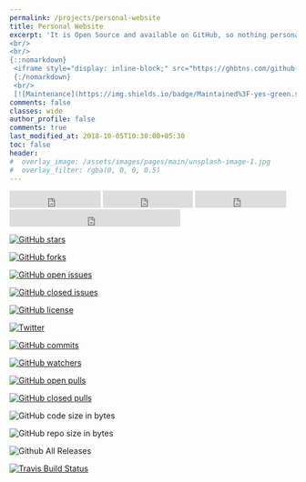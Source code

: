 ```yaml
---
permalink: /projects/personal-website
title: Personal Website
excerpt: 'It is Open Source and available on GitHub, so nothing personal then
<br/>
<br/> 
{::nomarkdown}
 <iframe style="display: inline-block;" src="https://ghbtns.com/github-btn.html?user=Kulbhushan-Chand&repo=Kulbhushan-Chand.github.io&type=star&count=true&size=large" frameborder="0" scrolling="0" width="160px" height="30px"></iframe> <iframe style="display: inline-block;" src="https://ghbtns.com/github-btn.html?user=Kulbhushan-Chand&repo=Kulbhushan-Chand.github.io&type=fork&count=true&size=large" frameborder="0" scrolling="0" width="158px" height="30px"></iframe>
 {:/nomarkdown}
 <br/>
 [![Maintenance](https://img.shields.io/badge/Maintained%3F-yes-green.svg)](https://GitHub.com/Naereen/StrapDown.js/graphs/commit-activity)'
comments: false
classes: wide
author_profile: false
comments: true
last_modified_at: 2018-10-05T10:30:00+05:30
toc: false
header:
#  overlay_image: /assets/images/pages/main/unsplash-image-1.jpg
#  overlay_filter: rgba(0, 0, 0, 0.5)
---
```


<iframe src="https://ghbtns.com/github-btn.html?user=Kulbhushan-Chand&repo=Kulbhushan-Chand.github.io&type=star&count=true&size=large" frameborder="0" scrolling="0" width="160px" height="30px"></iframe>

<iframe src="https://ghbtns.com/github-btn.html?user=Kulbhushan-Chand&repo=Kulbhushan-Chand.github.io&type=fork&count=true&size=large" frameborder="0" scrolling="0" width="158px" height="30px"></iframe>

<iframe src="https://ghbtns.com/github-btn.html?user=Kulbhushan-Chand&repo=Kulbhushan-Chand.github.io&type=watch&count=true&size=large&v=2" frameborder="0" scrolling="0" width="160px" height="30px"></iframe>

<iframe src="https://ghbtns.com/github-btn.html?user=Kulbhushan-Chand&type=follow&count=true&size=large" frameborder="0" scrolling="0" width="300px" height="30px"></iframe>


[![GitHub stars](https://img.shields.io/github/stars/Kulbhushan-Chand/Kulbhushan-Chand.github.io.svg)](https://github.com/Kulbhushan-Chand/Kulbhushan-Chand.github.io/stargazers)

[![GitHub forks](https://img.shields.io/github/forks/Kulbhushan-Chand/Kulbhushan-Chand.github.io.svg)](https://github.com/Kulbhushan-Chand/Kulbhushan-Chand.github.io/network)

[![GitHub open issues](https://img.shields.io/github/issues-raw/Kulbhushan-Chand/Kulbhushan-Chand.github.io.svg)](https://github.com/Kulbhushan-Chand/Kulbhushan-Chand.github.io/issues)

[![GitHub closed issues](https://img.shields.io/github/issues-closed-raw/Kulbhushan-Chand/Kulbhushan-Chand.github.io.svg)](https://github.com/Kulbhushan-Chand/Kulbhushan-Chand.github.io/issues?q=is%3Aissue+is%3Aclosed)


[![GitHub license](https://img.shields.io/github/license/Kulbhushan-Chand/Kulbhushan-Chand.github.io.svg)](https://github.com/Kulbhushan-Chand/Kulbhushan-Chand.github.io/blob/master/LICENSE.txt)

[![Twitter](https://img.shields.io/twitter/url/https/github.com/Kulbhushan-Chand/Kulbhushan-Chand.github.io.svg?style=social)](https://twitter.com/intent/tweet?text=Wow:&url=https%3A%2F%2Fgithub.com%2FKulbhushan-Chand%2FKulbhushan-Chand.github.io)


[![GitHub commits](https://img.shields.io/github/last-commit/Kulbhushan-Chand/Kulbhushan-Chand.github.io.svg)](https://github.com/Kulbhushan-Chand/Kulbhushan-Chand.github.io/commits)

[![GitHub watchers](https://img.shields.io/github/watchers/Kulbhushan-Chand/Kulbhushan-Chand.github.io.svg)](https://github.com/Kulbhushan-Chand/Kulbhushan-Chand.github.io/watchers)



[![GitHub open pulls](https://img.shields.io/github/issues-pr-raw/Kulbhushan-Chand/Kulbhushan-Chand.github.io.svg)](https://github.com/Kulbhushan-Chand/Kulbhushan-Chand.github.io/pulls)

[![GitHub closed pulls](https://img.shields.io/github/issues-pr-closed-raw/Kulbhushan-Chand/Kulbhushan-Chand.github.io.svg)](https://github.com/Kulbhushan-Chand/Kulbhushan-Chand.github.io/pulls?q=is%3Apr+is%3Aclosed)


![GitHub code size in bytes](https://img.shields.io/github/languages/code-size/Kulbhushan-Chand/Kulbhushan-Chand.github.io.svg)


![GitHub repo size in bytes](https://img.shields.io/github/repo-size/Kulbhushan-Chand/Kulbhushan-Chand.github.io.svg)


![Github All Releases](https://img.shields.io/github/downloads/Kulbhushan-Chand/Kulbhushan-Chand.github.io/total.svg)



[![Travis Build Status](https://travis-ci.org/Kulbhushan-Chand/Kulbhushan-Chand.github.io.svg?branch=master)](https://travis-ci.org/Kulbhushan-Chand/Kulbhushan-Chand.github.io)